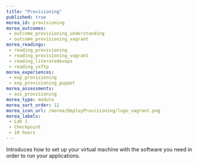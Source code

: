 ```yaml
---
title: "Provisioning"
published: true
morea_id: provisioning
morea_outcomes:
 - outcome_provisioning_understanding
 - outcome_provisioning_vagrant
morea_readings:
 - reading_provisioning
 - reading_provisioning_vagrant
 - reading_literatedevops
 - reading_vsftp
morea_experiences:
 - exp_provisioning
 - exp_provisioning_puppet
morea_assessments:
 - ass_provisioning
morea_type: module
morea_sort_order: 12
morea_icon_url: /morea/DeployProvisioning/logo_vagrant.png
morea_labels:
 - Lab 1
 - Checkpoint
 - 10 hours
---
```

Introduces how to set up your virtual machine with the software you need in order to run your applications.
